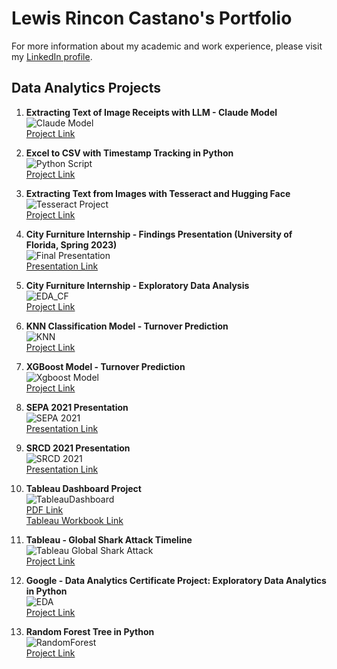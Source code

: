 # Lewis Rincon Castano's Portfolio

For more information about my academic and work experience, please visit my [LinkedIn profile](https://www.linkedin.com/in/lrincas/).

## Data Analytics Projects

1. **Extracting Text of Image Receipts with LLM - Claude Model**  
   ![Claude Model](https://raw.githubusercontent.com/lericas/portfolio/refs/heads/main/images/claude_model.png)  
   [Project Link](https://github.com/lericas/portfolio/blob/main/fall%202024/Image_Receipts_To_Text_Extraction_with_Claude_Model.ipynb)

2. **Excel to CSV with Timestamp Tracking in Python**  
   ![Python Script](https://raw.githubusercontent.com/lericas/portfolio/main/images/python_excel_processing.png)  
   [Project Link](https://github.com/lericas/portfolio/blob/main/RStudio_files/timestamped_excel_processing.ipynb)

3. **Extracting Text from Images with Tesseract and Hugging Face**  
   ![Tesseract Project](https://raw.githubusercontent.com/lericas/portfolio/main/images/fall%202024%20project%20-%20extracting%20text%20from%20images.png)  
   [Project Link](https://github.com/lericas/portfolio/blob/main/fall%202024/Extracting%20Text%20from%20Images%20with%20Tesseract%20and%20Hugging%20Face.ipynb)

4. **City Furniture Internship - Findings Presentation (University of Florida, Spring 2023)**  
   ![Final Presentation](https://raw.githubusercontent.com/lericas/portfolio/main/images/CF_final.png)  
   [Presentation Link](https://github.com/lericas/portfolio/blob/main/pdf_files/City%20Furniture%20Final%20Presentation.pdf)

5. **City Furniture Internship - Exploratory Data Analysis**  
   ![EDA_CF](https://raw.githubusercontent.com/lericas/portfolio/main/images/EDA_CF.png)  
   [Project Link](https://github.com/lericas/portfolio/blob/main/pdf_files/City%20Furniture%20_EDA_project.pdf)

6. **KNN Classification Model - Turnover Prediction**  
   ![KNN](https://raw.githubusercontent.com/lericas/portfolio/main/images/KNN_model_v4.png)  
   [Project Link](https://github.com/lericas/portfolio/blob/main/pdf_files/KNN_model_v4.pdf)

7. **XGBoost Model - Turnover Prediction**  
   ![Xgboost Model](https://raw.githubusercontent.com/lericas/portfolio/main/images/xgboost_model.png)  
   [Project Link](https://github.com/lericas/portfolio/blob/main/pdf_files/xgboost_model_final-turnover_prediction.pdf)

8. **SEPA 2021 Presentation**  
   ![SEPA 2021](https://raw.githubusercontent.com/lericas/portfolio/main/images/SEPA%202021.PNG?token=APFL442CSPMA3U4O32JCCK3BE7TXI)  
   [Presentation Link](https://github.com/lericas/portfolio/blob/main/pdf_files/SEPA%202021%20Presentation.pdf)

9. **SRCD 2021 Presentation**  
   ![SRCD 2021](https://raw.githubusercontent.com/lericas/portfolio/main/images/SRCD%202021.PNG?token=APFL44ZXS7H3UGO2HRHIFNTBE77R4)  
   [Presentation Link](https://github.com/lericas/portfolio/blob/main/pdf_files/SRCD%202021%20Presentation.pdf)

10. **Tableau Dashboard Project**  
    ![TableauDashboard](https://raw.githubusercontent.com/lericas/portfolio/main/images/tableauDashboard.png)  
    [PDF Link](https://github.com/lericas/portfolio/blob/main/pdf_files/RinconCastanoLewis_Tableau_dashboard.pdf)  
    [Tableau Workbook Link](https://github.com/lericas/portfolio/blob/main/pdf_files/RinconCastanoLewis_Tableau_dashboard.twbx)

11. **Tableau - Global Shark Attack Timeline**  
    ![Tableau Global Shark Attack](https://raw.githubusercontent.com/lericas/portfolio/main/images/GSA%20dashboard%20picture.png)  
    [Project Link](https://public.tableau.com/app/profile/lewis.rincon.castano/viz/GSArecords/GSA-Year)

12. **Google - Data Analytics Certificate Project: Exploratory Data Analytics in Python**  
    ![EDA](https://raw.githubusercontent.com/lericas/portfolio/main/images/EDA.png)  
    [Project Link](https://github.com/lericas/portfolio/blob/main/pdf_files/Python_EDA_BellaBeat_Project_Coursera.ipynb)

13. **Random Forest Tree in Python**  
    ![RandomForest](https://raw.githubusercontent.com/lericas/portfolio/main/images/randForest.png)  
    [Project Link](https://github.com/lericas/portfolio/blob/main/pdf_files/Python_ML_Models_BellaBeat.ipynb)
